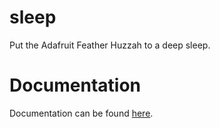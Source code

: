 # sleep

Put the Adafruit Feather Huzzah to a deep sleep.

# Documentation

Documentation can be found [here](https://nicholaswilde.io/solar-battery-charger/test/sleep/).
